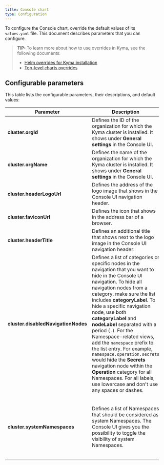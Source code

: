 ```yaml
---
title: Console chart
type: Configuration
---
```


To configure the Console chart, override the default values of its `values.yaml` file. This document describes parameters that you can configure.

>**TIP:** To learn more about how to use overrides in Kyma, see the following documents:
>* [Helm overrides for Kyma installation](/root/kyma/#configuration-helm-overrides-for-kyma-installation)
>* [Top-level charts overrides](/root/kyma/#configuration-helm-overrides-for-kyma-installation-top-level-charts-overrides)

## Configurable parameters

This table lists the configurable parameters, their descriptions, and default values:

| Parameter | Description | Default value |
|-----------|-------------|---------------|
| **cluster.orgId** |  Defines the ID of the organization for which the Kyma cluster is installed. It shows under **General settings** in the Console UI. | `my-org-123` |
| **cluster.orgName** | Defines the name of the organization for which the Kyma cluster is installed. It shows under **General settings** in the Console UI. | `My Organization` |
| **cluster.headerLogoUrl** | Defines the address of the logo image that shows in the Console UI navigation header. | `assets/logo.svg` |
| **cluster.faviconUrl** | Defines the icon that shows in the address bar of a browser. | `favicon.ico` |
| **cluster.headerTitle** | Defines an additional title that shows next to the logo image in the Console UI navigation header. | None |
| **cluster.disabledNavigationNodes** | Defines a list of categories or specific nodes in the navigation that you want to hide in the Console UI navigation. To hide all navigation nodes from a category, make sure the list includes **categoryLabel**. To hide a specific navigation node, use both **categoryLabel** and **nodeLabel** separated with a period (`.`). For the Namespace-related views, add the `namespace` prefix to the list entry. For example, `namespace.operation.secrets` would hide the **Secrets** navigation node within the **Operation** category for all Namespaces. For all labels, use lowercase and don't use any spaces or dashes. | None |
| **cluster.systemNamespaces** | Defines a list of Namespaces that should be considered as system Namespaces. The Console UI gives you the possibility to toggle the visibility of system Namespaces. | `compass-system istio-system knative-eventing knative-serving kube-public kube-system kyma-backup kyma-installer kyma-integration kyma-system natss` |
